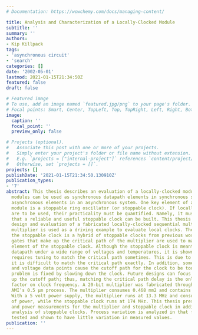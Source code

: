 ```yaml
---
# Documentation: https://wowchemy.com/docs/managing-content/

title: Analysis and Characterization of a Locally-Clocked Module
subtitle: ''
summary: ''
authors:
- Kip Killpack
tags:
- 'asynchronous circuit'
- 'search'
categories: []
date: '2002-05-01'
lastmod: 2021-01-15T21:34:50Z
featured: false
draft: false

# Featured image
# To use, add an image named `featured.jpg/png` to your page's folder.
# Focal points: Smart, Center, TopLeft, Top, TopRight, Left, Right, BottomLeft, Bottom, BottomRight.
image:
  caption: ''
  focal_point: ''
  preview_only: false

# Projects (optional).
#   Associate this post with one or more of your projects.
#   Simply enter your project's folder or file name without extension.
#   E.g. `projects = ["internal-project"]` references `content/project/deep-learning/index.md`.
#   Otherwise, set `projects = []`.
projects: []
publishDate: '2021-01-15T21:34:50.130910Z'
publication_types:
- '7'
abstract: This thesis describes an evaluation of a locally-clocked module. Locally-clocked
  modules can be used as synchronous datapath elements in synchronous systems or as
  asynchronous elements in an asynchronous system. One key element of a locally-clocked
  module is a stoppable ring oscillator (or stoppable clock). If locally-clocked modules
  are to be used, their practicality must be quantified. Namely, it must be shown
  that a reliable and useful stoppable clock can be built. This thesis presents the
  design and evaluation of a fabricated locally-clocked sequential multiplier. The
  multiplier is used as a driving example to evaluate local clocks. The design for
  the stoppable clock is a hybrid of stoppable clocks from previous work. The same
  gates that make up the critical path of the multiplier are used to make the delay
  element of the stoppable clock. Although the stoppable clock is meant to track the
  datapath under a wide range of voltages and temperatures, it is shown that the clock
  requires tuning to match the critical path sometimes. This is due to the fact that
  it is difficult to match the critical path exactly. In addition, some temperature
  and voltage data points cause the cutoff path for the clock to be too slow. This
  problem is fixed by slowing down the clock. Future designs can focus on speeding
  up the cutoff path; thus, matching the critical path delay is the only limiting
  factor on clock frequency. A 20-bit multiplier was fabricated through MOSIS using
  AMI’s 0.5 μm process. The multiplier consumes 0.468 mm2 and contains 8190 transistors.
  With a 5 volt power supply, the multiplier runs at 13.3 MHz and consumes 196.6 mW
  of power, while the stoppable clock runs at 174 MHz. This thesis presents latency
  and power measurements for the multiplier and stoppable clock in addition to a detailed
  analysis of stoppable clocks. Process variation is analyzed in that five chips are
  tested and shown to have little variation in measured values.
publication: ''
---
```

